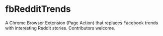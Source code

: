 fbRedditTrends
==============

A Chrome Browser Extension (Page Action) that replaces Facebook trends with interesting Reddit stories. Contributors welcome.

